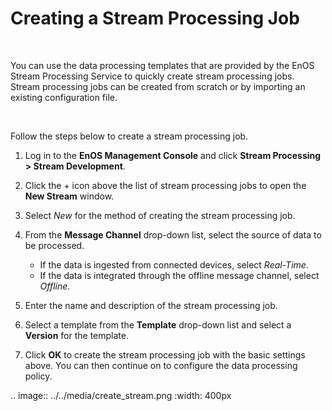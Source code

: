 # Creating a Stream Processing Job

<br />

You can use the data processing templates that are provided by the EnOS Stream Processing Service to quickly create stream processing jobs. Stream processing jobs can be created from scratch or by importing an existing configuration file.

<br />

Follow the steps below to create a stream processing job.

1. Log in to the **EnOS Management Console** and click **Stream Processing > Stream Development**.

2. Click the + icon above the list of stream processing jobs to open the **New Stream** window.

3. Select *New* for the method of creating the stream processing job.

4. From the **Message Channel** drop-down list, select the source of data to be processed.

   - If the data is ingested from connected devices, select *Real-Time*.
   - If the data is integrated through the offline message channel, select *Offline*.

5. Enter the name and description of the stream processing job.

6. Select a template from the **Template** drop-down list and select a **Version** for the template.

7. Click **OK** to create the stream processing job with the basic settings above. You can then continue on to configure the data processing policy.

.. image:: ../../media/create_stream.png
   :width: 400px

<!--end-->

<!--end-->
